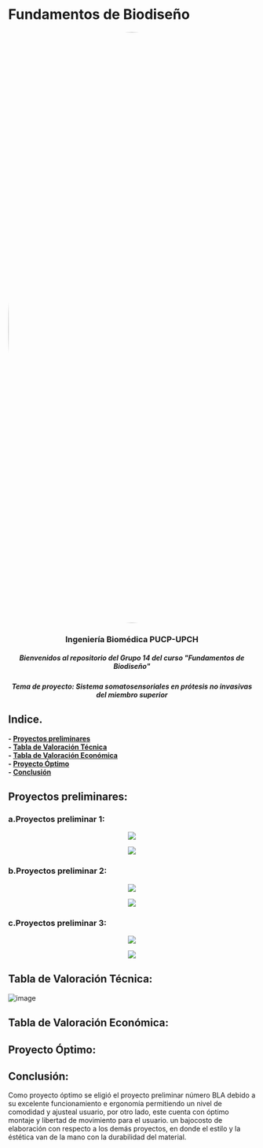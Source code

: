 # Fundamentos de Biodiseño
</p>
<image align="center;" width="1200px;" style="border-radius: 90%;" src ="../Imágenes/imagen_read.png">
  <h3 align="center">
Ingeniería Biomédica PUCP-UPCH
  </h3>
  <h5 align="center">
     Bienvenidos al repositorio del Grupo 14 del curso "Fundamentos de Biodiseño"
  </h5>
</p>


</p>
  <h5 align="center">
    Tema de proyecto: Sistema somatosensoriales en prótesis no invasivas del miembro superior
  </h5>
  
</p>

## Indice.

**- [Proyectos preliminares](#Proyectos-preliminares)**<br>
**- [Tabla de Valoración Técnica](#Tabla-de-Valoración-Técnica)**<br>
**- [Tabla de Valoración Económica](#Tabla-de-Valoración-Económica)**<br>
**- [Proyecto Óptimo](#Proyecto-Óptimo)**<br>
**- [Conclusión](#Conclusión)**<br>


## Proyectos preliminares:
### a.Proyectos preliminar 1:
<p align="center">
  <img  src="https://github.com/miguel-isidro05/Repositorio_FUNBIO/assets/143018589/03e8da8f-b231-466c-bdc5-cb169cd3af5b">
</p>
<p align="center">
  <img src="https://github.com/miguel-isidro05/Repositorio_FUNBIO/assets/143018589/8f865998-b2de-429d-8c0a-9d48989ce98d">
</p>


### b.Proyectos preliminar 2:
<p align="center">
  <img  src="https://github.com/miguel-isidro05/Repositorio_FUNBIO/assets/143018589/50daae6d-e319-4ed5-aed2-845543093824">
</p>
<p align="center">
  <img src="https://github.com/miguel-isidro05/Repositorio_FUNBIO/assets/143018589/321cab32-2528-478b-b68a-fb70dcf075d9">
</p>




### c.Proyectos preliminar 3:
<p align="center">
  <img  src="https://github.com/miguel-isidro05/Repositorio_FUNBIO/assets/143018589/1b1b0f8c-1af3-44e3-95b1-0e80a011a212">
</p>
<p align="center">
  <img src="https://github.com/miguel-isidro05/Repositorio_FUNBIO/assets/143018589/7d677951-7c45-42e9-9d1e-c5830447425d">
</p>


## Tabla de Valoración Técnica: 
![image](https://github.com/miguel-isidro05/Repositorio_FUNBIO/assets/143018589/8467a41f-b550-407e-a66a-6fafe47d61ad)

## Tabla de Valoración Económica:

## Proyecto Óptimo:

## Conclusión: 
Como proyecto óptimo se eligió el proyecto preliminar número BLA debido a su excelente funcionamiento e ergonomía permitiendo un nivel de comodidad y ajusteal usuario, por otro lado, este cuenta con óptimo montaje y libertad de movimiento para el usuario. un bajocosto de elaboración con respecto a los demás proyectos, en donde el estilo y la éstética van de la mano con la durabilidad del material.
